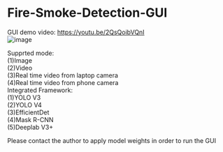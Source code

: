 # Fire-Smoke-Detection-GUI
GUI demo video: https://youtu.be/2QsQoibVQnI            
![image](https://github.com/Moondancer712/Fire-Smoke-Detection-GUI/tree/master/cover.png)                

Supprted mode:        
(1)Image      
(2)Video       
(3)Real time video from laptop camera     
(4)Real time video from phone camera             
Integrated Framework:        
(1)YOLO V3            
(2)YOLO V4      
(3)EfficientDet         
(4)Mask R-CNN           
(5)Deeplab V3+              

Please contact the author to apply model weights in order to run the GUI
